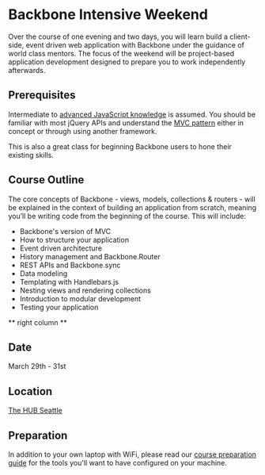 Backbone Intensive Weekend
==========================

Over the course of one evening and two days, you will learn build a client-side, event driven web application with Backbone under the guidance of world class mentors. The focus of the weekend will be project-based application development designed to prepare you to work independently afterwards.

Prerequisites
-------------

Intermediate to [advanced JavaScript knowledge](advanced-js.html) is assumed. You should be familiar with most jQuery APIs and understand the [MVC pattern](http://addyosmani.com/blog/understanding-mvc-and-mvp-for-javascript-and-backbone-developers/) either in concept or through using another framework.

This is also a great class for beginning Backbone users to hone their existing skills.

Course Outline
--------------

The core concepts of Backbone - views, models, collections & routers - will be explained in the context of building an application from scratch, meaning you’ll be writing code from the beginning of the course. This will include:

- Backbone's version of MVC
- How to structure your application
- Event driven architecture
- History management and Backbone.Router
- REST APIs and Backbone.sync
- Data modeling
- Templating with Handlebars.js
- Nesting views and rendering collections
- Introduction to modular development
- Testing your application

** right column **

Date
----
March 29th - 31st

Location
--------
[The HUB Seattle](http://thehubseattle.com/)

Preparation
-----------

In addition to your own laptop with WiFi, please read our [course preparation guide](preparation.html) for the tools you'll want to have configured on your machine.
